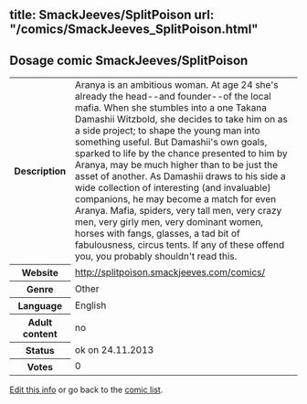 title: SmackJeeves/SplitPoison
url: "/comics/SmackJeeves_SplitPoison.html"
---
Dosage comic SmackJeeves/SplitPoison
-----------------------------------------

<p id="msg"></p>
<script type="text/javascript">
if (window.location.search === '?edit_info_mail=sent_ok') {
  var elem = document.getElementById("msg");
  elem.innerHTML = 'Edited information sucessfully sent for review, which is usually done daily. Thanks!';
  elem.className = 'ok';
}
</script>
<table class="comicinfo">
<tr>
<th>Description</th><td>Aranya is an ambitious woman. At age 24 she's already the head--and founder--of the local mafia. When she stumbles into a one Takana Damashii Witzbold, she decides to take him on as a side project; to shape the young man into something useful. But Damashii's own goals, sparked to life by the chance presented to him by Aranya, may be much higher than to be just the asset of another. As Damashii draws to his side a wide collection of interesting (and invaluable) companions, he may become a match for even Aranya. Mafia, spiders, very tall men, very crazy men, very girly men, very dominant women, horses with fangs, glasses, a tad bit of fabulousness, circus tents. If any of these offend you, you probably shouldn't read this.</td>
</tr>
<tr>
<th>Website</th><td><a href="http://splitpoison.smackjeeves.com/comics/">http://splitpoison.smackjeeves.com/comics/</a></td>
</tr>
<tr>
<th>Genre</th><td>Other</td>
</tr>
<tr>
<th>Language</th><td>English</td>
</tr>
<tr>
<th>Adult content</th><td>no</td>
</tr>
<tr>
<th>Status</th><td>ok on 24.11.2013</td>
</tr>
<tr>
<th>Votes</th><td>0</td>
</tr>
</table>

[Edit this info](SmackJeeves_SplitPoison_edit.html) or go back to the [comic list](../comic-index.html).
